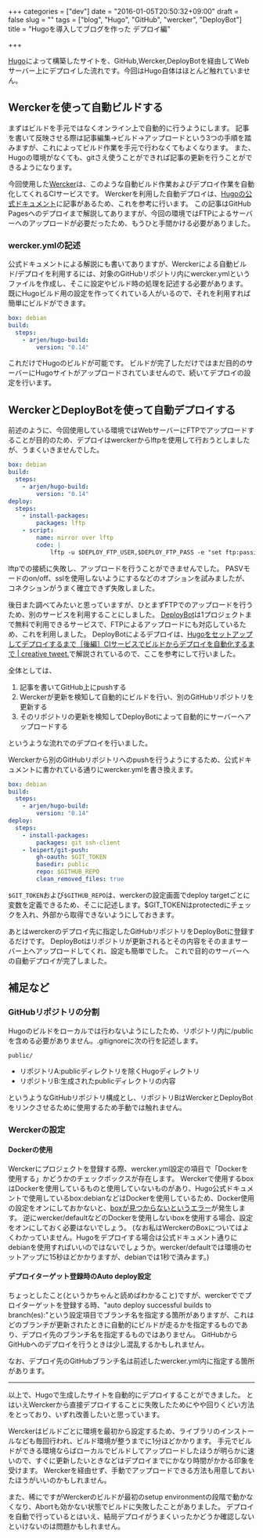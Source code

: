 +++
categories = ["dev"]
date = "2016-01-05T20:50:32+09:00"
draft = false
slug = ""
tags = ["blog", "Hugo", "GitHub", "wercker", "DeployBot"]
title = "Hugoを導入してブログを作った デプロイ編"

+++

[Hugo](https://gohugo.io/)によって構築したサイトを、GitHub,Wercker,DeployBotを経由してWebサーバー上にデプロイした流れです。今回はHugo自体はほとんど触れていません。

<!--more-->

## Werckerを使って自動ビルドする
まずはビルドを手元ではなくオンライン上で自動的に行うようにします。
記事を書いて反映させる際は記事編集→ビルド→アップロードという3つの手順を踏みますが、これによってビルド作業を手元で行わなくてもよくなります。
また、Hugoの環境がなくても、gitさえ使うことができれば記事の更新を行うことができるようになります。

今回使用した[Wercker](http://wercker.com/)は、このような自動ビルド作業およびデプロイ作業を自動化してくれるCIサービスです。
Werckerを利用した自動デプロイは、[Hugoの公式ドキュメント](https://gohugo.io/tutorials/automated-deployments/)に記事があるため、これを参考に行います。
この記事はGitHub Pagesへのデプロイまで解説してありますが、今回の環境ではFTPによるサーバーへのアップロードが必要だったため、もうひと手間かける必要がありました。

### wercker.ymlの記述
公式ドキュメントによる解説にも書いてありますが、Werckerによる自動ビルド/デプロイを利用するには、対象のGitHubリポジトリ内にwercker.ymlというファイルを作成し、そこに設定やビルド時の処理を記述する必要があります。
既にHugoビルド用の設定を作ってくれている人がいるので、それを利用すれば簡単にビルドができます。
```yml
box: debian 
build:
  steps:
    - arjen/hugo-build:
        version: "0.14"
```
これだけでHugoのビルドが可能です。
ビルドが完了しただけではまだ目的のサーバーにHugoサイトがアップロードされていませんので、続いてデプロイの設定を行います。

## WerckerとDeployBotを使って自動デプロイする
前述のように、今回使用している環境ではWebサーバーにFTPでアップロードすることが目的のため、デプロイはwerckerからlftpを使用して行おうとしましたが、うまくいきませんでした。
```yml
box: debian 
build:
  steps:
    - arjen/hugo-build:
        version: "0.14"
deploy:
  steps:
    - install-packages:
        packages: lftp
    - script:
        name: mirror over lftp
        code: |
            lftp -u $DEPLOY_FTP_USER,$DEPLOY_FTP_PASS -e "set ftp:passive-mode off;set ftp:ssl-allow off;set net:timeout 5;set net:max-retries 3;set net:reconnect-interval-max 60;mirror -enR public /blog;quit" $DEPLOY_FTP_SERVER
```

lftpでの接続に失敗し、アップロードを行うことができませんでした。
PASVモードのon/off、sslを使用しないようにするなどのオプションを試みましたが、コネクションがうまく確立できず失敗しました。

後日また調べてみたいと思っていますが、ひとまずFTPでのアップロードを行うため、別のサービスを利用することにしました。
[DeployBot](http://deploybot.com/)は1プロジェクトまで無料で利用できるサービスで、FTPによるアップロードにも対応しているため、これを利用しました。
DeployBotによるデプロイは、[Hugoをセットアップしてデプロイするまで［後編］CIサービスでビルドからデプロイを自動化するまで | creative tweet.](http://creative-tweet.net/blog/2015/10/usage-hugo-2.html)で解説されているので、ここを参考にして行いました。

全体としては、

1. 記事を書いてGitHub上にpushする
2. Werckerが更新を検知して自動的にビルドを行い、別のGitHubリポジトリを更新する
3. そのリポジトリの更新を検知してDeployBotによって自動的にサーバーへアップロードする

というような流れでのデプロイを行いました。

Werckerから別のGitHubリポジトリへのpushを行うようにするため、公式ドキュメントに書かれている通りにwercker.ymlを書き換えます。

```yml
box: debian 
build:
  steps:
    - arjen/hugo-build:
        version: "0.14"
deploy:
  steps:
    - install-packages:
        packages: git ssh-client
    - leipert/git-push:
        gh-oauth: $GIT_TOKEN
        basedir: public
        repo: $GITHUB_REPO
        clean_removed_files: true
```

`$GIT_TOKEN`および`$GITHUB_REPO`は、werckerの設定画面でdeploy targetごとに変数を定義できるため、そこに記述します。$GIT_TOKENはprotectedにチェックを入れ、外部から取得できないようにしておきます。

あとはwerckerのデプロイ先に指定したGitHubリポジトリをDeployBotに登録するだけです。
DeployBotはリポジトリが更新されるとその内容をそのままサーバー上へアップロードしてくれ、設定も簡単でした。
これで目的のサーバーへの自動デプロイが完了しました。

## 補足など

### GitHubリポジトリの分割
Hugoのビルドをローカルでは行わないようにしたため、リポジトリ内に/publicを含める必要がありません。.gitignoreに次の行を記述します。

```nohighlight
public/
```

- リポジトリA:publicディレクトリを除くHugoディレクトリ
- リポジトリB:生成されたpublicディレクトリの内容

というようなGitHubリポジトリ構成とし、リポジトリBはWerckerとDeployBotをリンクさせるために使用するため手動では触れません。

### Werckerの設定

#### Dockerの使用
Werckerにプロジェクトを登録する際、wercker.yml設定の項目で「Dockerを使用する」かどうかのチェックボックスが存在します。
Werckerで使用するboxはDockerを使用しているものと使用していないものがあり、Hugo公式ドキュメントで使用しているbox:debianなどはDockerを使用しているため、Docker使用の設定をオンにしておかないと、[boxが見つからないというエラー](http://thleap.net/blog/recovering-wercker/)が発生します。
逆にwercker/defaultなどのDockerを使用しないboxを使用する場合、設定をオンにしておく必要はないでしょう。
(なお私はWerckerのBoxについてはよくわかっていません。Hugoをデプロイする場合は公式ドキュメント通りにdebianを使用すればいいのではないでしょうか。wercker/defaultでは環境のセットアップに15秒ほどかかりますが、debianでは1秒で済みます。)

#### デプロイターゲット登録時のAuto deploy設定
ちょっとしたこと(というかちゃんと読めばわかること)ですが、werckerででプロイターゲットを登録する時、"auto deploy successful builds to branch(es):"という設定項目でブランチ名を指定する箇所がありますが、これはどのブランチが更新されたときに自動的にビルドが走るかを指定するものであり、デプロイ先のブランチ名を指定するものではありません。
GitHubからGitHubへのデプロイを行うときは少し混乱するかもしれません。

なお、デプロイ先のGitHubブランチ名は前述したwercker.yml内に指定する箇所があります。

---

以上で、Hugoで生成したサイトを自動的にデプロイすることができました。
とはいえWerckerから直接デプロイすることに失敗したためにやや回りくどい方法をとっており、いずれ改善したいと思っています。

Werckerはビルドごとに環境を最初から設定するため、ライブラリのインストールなども毎回行われ、ビルド環境が整うまでに1分ほどかかります。
手元でビルドができる環境ならばローカルでビルドしてアップロードしたほうが明らかに速いので、すぐに更新したいときなどはデプロイまでにかなり時間がかかる印象を受けます。
Werckerを経由せず、手動でアップロードできる方法も用意しておいたほうがいいのかもしれません。

また、稀にですがWerckerのビルドが最初のsetup environmentの段階で動かなくなり、Abortも効かない状態でビルドに失敗したことがありました。
デプロイを自動で行っているとはいえ、結局デプロイがうまくいったかどうか確認しないといけないのは問題かもしれません。
